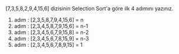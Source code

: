[7,3,5,8,2,9,4,15,6] dizisinin Selection Sort'a göre ilk 4 adımını yazınız.

1. adım : [2,3,5,8,7,9,4,15,6] = n
2. adım : [2,3,4,5,8,7,9,15,6] = n-1
3. adım : [2,3,4,5,6,7,9,15,8] = n-2
4. adım : [2,3,4,5,6,7,8,15,9] = n-3
5. adım : [2,3,4,5,6,7,8,9,15] = 1